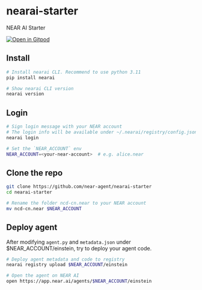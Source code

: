 # nearai-starter
NEAR AI Starter

[![Open in Gitpod](https://gitpod.io/button/open-in-gitpod.svg)](https://gitpod.io/#https://github.com/near-agent/nearai-starter)

## Install

```bash
# Install nearai CLI. Recommend to use python 3.11
pip install nearai

# Show nearai CLI version
nearai version
```

## Login

```bash
# Sign login message with your NEAR account
# The login info will be available under ~/.nearai/registry/config.json
nearai login

# Set the `NEAR_ACCOUNT` env
NEAR_ACCOUNT=<your-near-account>  # e.g. alice.near
```

## Clone the repo

```bash
git clone https://github.com/near-agent/nearai-starter
cd nearai-starter

# Rename the folder ncd-cn.near to your NEAR account
mv ncd-cn.near $NEAR_ACCOUNT
```

## Deploy agent

After modifying `agent.py` and `metadata.json` under $NEAR_ACCOUNT/einstein, try to deploy your agent code.

```bash
# Deploy agent metadata and code to registry
nearai registry upload $NEAR_ACCOUNT/einstein

# Open the agent on NEAR AI
open https://app.near.ai/agents/$NEAR_ACCOUNT/einstein
```
